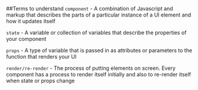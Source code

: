 ##Terms to understand
`component` - A combination of Javascript and markup that describes the parts of a particular instance of a UI element and how it updates itself

`state` - A variable or collection of variables that describe the properties of your component

`props` - A type of variable that is passed in as attributes or parameters to the function that renders your UI

`render/re-render` - The process of putting elements on screen. Every component has a process to render itself initially and also to re-render itself when state or props change